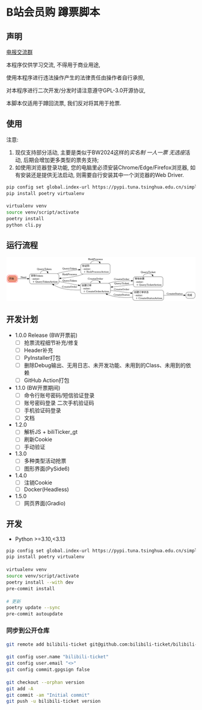 # B站会员购 蹲票脚本

## 声明

[电报交流群](https://t.me/bilibili_ticket)

本程序仅供学习交流, 不得用于商业用途,

使用本程序进行违法操作产生的法律责任由操作者自行承担,

对本程序进行二次开发/分发时请注意遵守GPL-3.0开源协议,

本脚本仅适用于蹲回流票, 我们反对将其用于抢票.

## 使用

注意:

1. 现仅支持部分活动, 主要是类似于BW2024这样的*实名制 一人一票 无选座*活动, 后期会增加更多类型的票务支持;
2. 如使用浏览器登录功能, 您的电脑里必须安装Chrome/Edge/Firefox浏览器, 如有安装还是提供无法启动, 则需要自行安装其中一个浏览器的Web Driver.

```bash
pip config set global.index-url https://pypi.tuna.tsinghua.edu.cn/simple
pip install poetry virtualenv

virtualenv venv
source venv/script/activate
poetry install
python cli.py
```

## 运行流程

![FSM](assest/fsm.png)

## 开发计划

- 1.0.0 Release (BW开票前)
  - [ ] 抢票流程细节补充/修复
  - [ ] Header补充
  - [ ] PyInstaller打包
  - [ ] 删除Debug输出、无用日志、未开发功能、未用到的Class、未用到的依赖
  - [ ] GitHub Action打包

- 1.1.0 (BW开票期间)
  - [ ] 命令行账号密码/短信验证登录
  - [ ] 账号密码登录 二次手机验证码
  - [ ] 手机验证码登录
  - [ ] 文档

- 1.2.0
  - [ ] 解析JS + biliTicker_gt
  - [ ] 刷新Cookie
  - [ ] 手动验证

- 1.3.0
  - [ ] 多种类型活动抢票
  - [ ] 图形界面(PySide6)

- 1.4.0
  - [ ] 注销Cookie
  - [ ] Docker(Headless)

- 1.5.0
  - [ ] 网页界面(Gradio)

## 开发

- Python >=3.10,<3.13

```bash
pip config set global.index-url https://pypi.tuna.tsinghua.edu.cn/simple
pip install poetry virtualenv

virtualenv venv
source venv/script/activate
poetry install --with dev
pre-commit install

# 更新
poetry update --sync
pre-commit autoupdate
```

### 同步到公开仓库

```bash
git remote add bilibili-ticket git@github.com:bilibili-ticket/bilibili-ticket-python.git

git config user.name "bilibili-ticket"
git config user.email "<>"
git config commit.gpgsign false

git checkout --orphan version
git add -A
git commit -am "Initial commit"
git push -u bilibili-ticket version
```
